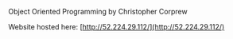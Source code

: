 Object Oriented Programming
by Christopher Corprew

Website hosted here: [http://52.224.29.112/](http://52.224.29.112/)
